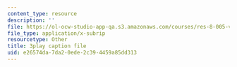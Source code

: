 ```yaml
---
content_type: resource
description: ''
file: https://ol-ocw-studio-app-qa.s3.amazonaws.com/courses/res-8-005-vibrations-and-waves-problem-solving-fall-2012/e26574da7da20ede2c394459a85dd313_YbFgNsM6r44.srt
file_type: application/x-subrip
resourcetype: Other
title: 3play caption file
uid: e26574da-7da2-0ede-2c39-4459a85dd313
---
```

